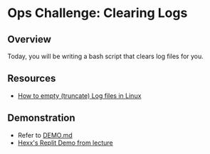 # Ops Challenge: Clearing Logs

## Overview

Today, you will be writing a bash script that clears log files for you.

## Resources

- [How to empty (truncate) Log files in Linux](https://computingforgeeks.com/how-to-empty-truncate-log-files-in-linux/)

## Demonstration

- Refer to [DEMO.md](DEMO.md)
- [Hexx's Replit Demo from lecture](https://replit.com/@HexxKing1/Ops-301n3-Challlenge-Clearing-Logs)
